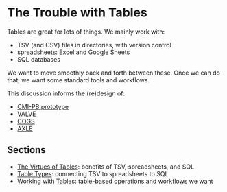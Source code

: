 # The Trouble with Tables

Tables are great for lots of things.
We mainly work with:

- TSV (and CSV) files in directories, with version control
- spreadsheets: Excel and Google Sheets
- SQL databases

We want to move smoothly back and forth between these.
Once we can do that, we want some standard tools and workflows.

This discussion informs the (re)design of:

- [CMI-PB prototype](https://github.com/jamesaoverton/cmi-pb-terminology/pull/18)
- [VALVE](https://github.com/ontodev/valve)
- [COGS](https://github.com/ontodev/cogs)
- [AXLE](https://github.com/ontodev/axle)

## Sections

- [The Virtues of Tables](virtues-of-tables.md): benefits of TSV, spreadsheets, and SQL
- [Table Types](table-types.md): connecting TSV to spreadsheets to SQL
- [Working with Tables](working-with-tables.md): table-based operations and workflows we want


